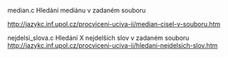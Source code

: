 median.c
Hledání mediánu v zadaném souboru

http://jazykc.inf.upol.cz/procviceni-uciva-ii/median-cisel-v-souboru.htm

nejdelsi_slova.c
Hledání X nejdelších slov v zadaném souboru
http://jazykc.inf.upol.cz/procviceni-uciva-ii/hledani-nejdelsich-slov.htm
